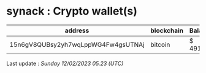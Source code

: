 # synack : Crypto wallet(s)

| address | blockchain | Balance |
|---|---|---|
| 15n6gV8QUBsy2yh7wqLppWG4Fw4gsUTNAj | bitcoin | $ 491052 |

Last update : _Sunday 12/02/2023 05.23 (UTC)_

